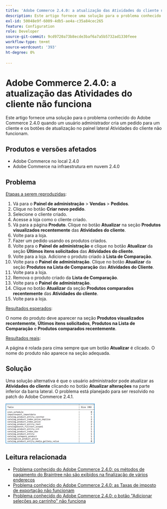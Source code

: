 ```yaml
---
title: 'Adobe Commerce 2.4.0: a atualização das Atividades do cliente não funciona'
description: Este artigo fornece uma solução para o problema conhecido do Adobe Commerce 2.4.0 quando um usuário administrador cria um pedido para um cliente e os botões de atualização no painel lateral Atividades do cliente não funcionam.
exl-id: 50048e9f-6009-4db5-ae4a-c35a84cec265
feature: Configuration
role: Developer
source-git-commit: 9cd9720a73b8ecde3baf6a7a5b5732ad1330feee
workflow-type: tm+mt
source-wordcount: '393'
ht-degree: 0%

---
```


# Adobe Commerce 2.4.0: a atualização das Atividades do cliente não funciona

Este artigo fornece uma solução para o problema conhecido do Adobe Commerce 2.4.0 quando um usuário administrador cria um pedido para um cliente e os botões de atualização no painel lateral Atividades do cliente não funcionam.

## Produtos e versões afetados

* Adobe Commerce no local 2.4.0
* Adobe Commerce na infraestrutura em nuvem 2.4.0

## Problema

<u>Etapas a serem reproduzidas</u>:

1. Vá para o **Painel de administração** > **Vendas** > **Pedidos**.
1. Clique no botão **Criar novo pedido**.
1. Selecione o cliente criado.
1. Acesse a loja como o cliente criado.
1. Vá para a página **Produto**. Clique no botão **Atualizar** na seção **Produtos visualizados recentemente** das **Atividades do cliente**.
1. Volte para a loja.
1. Fazer um pedido usando os produtos criados.
1. Volte para o **Painel de administração** e clique no botão **Atualizar** da seção **Últimos itens solicitados** das **Atividades do cliente**.
1. Volte para a loja. Adicione o produto criado à **Lista de Comparação**.
1. Volte para o **Painel de administração**. Clique no botão **Atualizar** da seção **Produtos na Lista de Comparação** das **Atividades do Cliente**.
1. Volte para a loja.
1. Remova o produto criado da **Lista de Comparação**.
1. Volte para o **Painel de administração**.
1. Clique no botão **Atualizar** da seção **Produtos comparados recentemente** das **Atividades do cliente**.
1. Volte para a loja.

<u>Resultados esperados</u>:

O nome do produto deve aparecer na seção **Produtos visualizados recentemente**, **Últimos itens solicitados**, **Produtos na Lista de Comparação** e **Produtos comparados recentemente**.

<u>Resultados reais</u>:

A página é rolada para cima sempre que um botão **Atualizar** é clicado. O nome do produto não aparece na seção adequada.

## Solução

Uma solução alternativa é que o usuário administrador pode atualizar as **Atividades do cliente** clicando no botão **Atualizar alterações** na parte inferior da barra lateral. O problema está planejado para ser resolvido no patch do Adobe Commerce 2.4.1.

![mceclip0.png](assets/mceclip0.png)

## Leitura relacionada

* [Problema conhecido do Adobe Commerce 2.4.0: os métodos de pagamento do Braintree não são exibidos na finalização de vários endereços](/help/troubleshooting/payments/magento-2-4-0-braintree-not-in-multiple-addresses-checkout.md)
* [Problema conhecido do Adobe Commerce 2.4.0: as Taxas de imposto de exportação não funcionam](/help/troubleshooting/miscellaneous/magento-2-4-0-known-issue-export-tax-rates-does-not-work.md)
* [Problema conhecido do Adobe Commerce 2.4.0: o botão &quot;Adicionar seleções ao carrinho&quot; não funciona](/help/troubleshooting/miscellaneous/magento-2-4-0-add-selections-to-my-cart-does-not-work.md)
